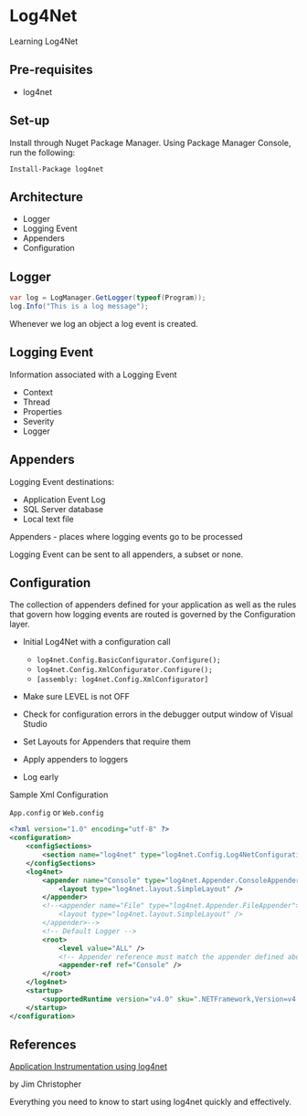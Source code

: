 # Log4Net

Learning Log4Net

## Pre-requisites

- log4net

## Set-up

Install through Nuget Package Manager. Using Package Manager Console, run the following:

```
Install-Package log4net
```

## Architecture

- Logger
- Logging Event
- Appenders
- Configuration

## Logger

```csharp
var log = LogManager.GetLogger(typeof(Program));
log.Info("This is a log message");
```

Whenever we log an object a log event is created.  

## Logging Event

Information associated with a Logging Event

- Context
- Thread
- Properties
- Severity
- Logger

## Appenders

Logging Event destinations:

- Application Event Log
- SQL Server database
- Local text file

Appenders - places where logging events go to be processed

Logging Event can be sent to all appenders, a subset or none.

## Configuration

The collection of appenders defined for your application as well as the rules that govern how logging events are routed is governed by the Configuration layer.

- Initial Log4Net with a configuration call

  - `log4net.Config.BasicConfigurator.Configure();`
  - `log4net.Config.XmlConfigurator.Configure();` 
  - `[assembly: log4net.Config.XmlConfigurator]`

- Make sure LEVEL is not OFF
- Check for configuration errors in the debugger output window of Visual Studio
- Set Layouts for Appenders that require them
- Apply appenders to loggers
- Log early

Sample Xml Configuration

`App.config` or `Web.config`

```xml
<?xml version="1.0" encoding="utf-8" ?>
<configuration>
	<configSections>
		<section name="log4net" type="log4net.Config.Log4NetConfigurationSectionHandler, log4net" />
	</configSections>   
	<log4net>
		<appender name="Console" type="log4net.Appender.ConsoleAppender">
			<layout type="log4net.layout.SimpleLayout" />
		</appender>
		<!--<appender name="File" type="log4net.Appender.FileAppender">
			<layout type="log4net.layout.SimpleLayout" />
		</appender>-->
		<!-- Default Logger -->
		<root>
			<level value="ALL" />
			<!-- Appender reference must match the appender defined above -->
			<appender-ref ref="Console" />
		</root>
	</log4net>
    <startup> 
        <supportedRuntime version="v4.0" sku=".NETFramework,Version=v4.6.2" />
    </startup>
</configuration>
```

## References

[Application Instrumentation using log4net](https://app.pluralsight.com/library/courses/application-instrumentation-log4net/table-of-contents)

by Jim Christopher

Everything you need to know to start using log4net quickly and effectively.


